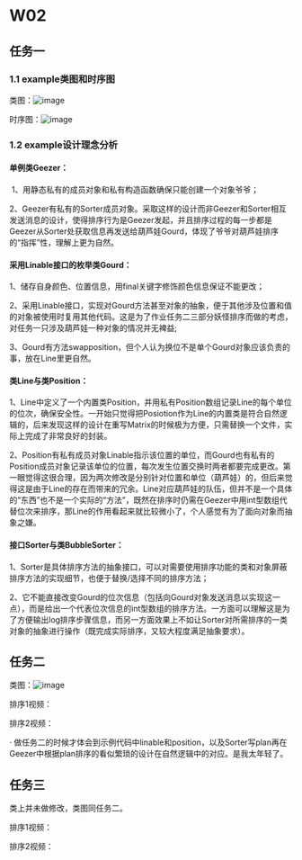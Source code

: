 # W02

## 任务一

### 1.1 example类图和时序图

类图：![image](https://github.com/jwork-2021/jw02-CDDNB/blob/master/S191220157/example_class.png)

时序图：![image](https://github.com/jwork-2021/jw02-CDDNB/blob/master/S191220157/example_time.png)

### 1.2 example设计理念分析

#### 单例类Geezer：

​	1、用静态私有的成员对象和私有构造函数确保只能创建一个对象爷爷；

​	2、Geezer有私有的Sorter成员对象。采取这样的设计而非Geezer和Sorter相互发送消息的设计，使得排序行为是Geezer发起，并且排序过程的每一步都是Geezer从Sorter处获取信息再发送给葫芦娃Gourd，体现了爷爷对葫芦娃排序的“指挥”性，理解上更为自然。

#### 采用Linable接口的枚举类Gourd：

​	1、储存自身颜色、位置信息，用final关键字修饰颜色信息保证不能更改；

​	2、采用Linable接口，实现对Gourd方法甚至对象的抽象，便于其他涉及位置和值的对象被使用时复用其他代码。这是为了作业任务二三部分妖怪排序而做的考虑，对任务一只涉及葫芦娃一种对象的情况并无裨益;

​	3、Gourd有方法swapposition，但个人认为换位不是单个Gourd对象应该负责的事，放在Line里更自然。

#### 类Line与类Position：

​	1、Line中定义了一个内置类Position，并用私有Position数组记录Line的每个单位的位次，确保安全性。一开始只觉得把Posiotion作为Line的内置类是符合自然逻辑的，后来发现这样的设计在重写Matrix的时候极为方便，只需替换一个文件，实际上完成了非常良好的封装。

​	2、Position有私有成员对象Linable指示该位置的单位，而Gourd也有私有的Position成员对象记录该单位的位置，每次发生位置交换时两者都要完成更改。第一眼觉得这很合理，因为两次修改是分别针对位置和单位（葫芦娃）的，但后来觉得这是由于Line的存在而带来的冗余。Line对应葫芦娃的队伍，但并不是一个具体的“东西”也不是一个实际的“方法”，既然在排序时仍需在Geezer中用int型数组代替位次来排序，那Line的作用看起来就比较微小了，个人感觉有为了面向对象而抽象之嫌。

#### 接口Sorter与类BubbleSorter：

​	1、Sorter是具体排序方法的抽象接口，可以对需要使用排序功能的类和对象屏蔽排序方法的实现细节，也便于替换/选择不同的排序方法；

​	2、它不能直接改变Gourd的位次信息（包括向Gourd对象发送消息以实现这一点），而是给出一个代表位次信息的int型数组的排序方法。一方面可以理解这是为了方便输出log排序步骤信息，而另一方面效果上不如让Sorter对所需排序的一类对象的抽象进行操作（既完成实际排序，又较大程度满足抽象要求）。



## 任务二

类图：![image](https://github.com/jwork-2021/jw02-CDDNB/blob/master/S191220157/my_line.png)

排序1视频：

排序2视频：

· 做任务二的时候才体会到示例代码中linable和position，以及Sorter写plan再在Geezer中根据plan排序的看似繁琐的设计在自然逻辑中的对应。是我太年轻了。

## 任务三

类上并未做修改，类图同任务二。

排序1视频：

排序2视频：
